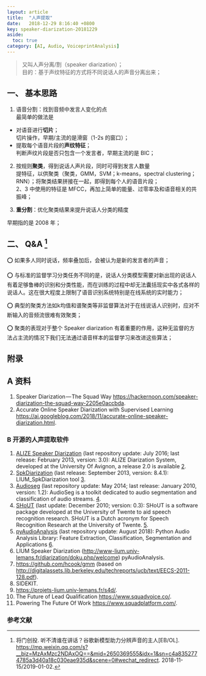 ```yaml
---
layout: article
title:  "人声提取"
date:   2018-12-29 8:16:40 +0800
key: speaker-diarization-20181229
aside:
  toc: true
category: [AI, Audio, VoiceprintAnalysis]
---
```


>又叫人声分离/割（speaker diarization）；  
目的：基于声纹特征的方式将不同说话人的声音分离出来；   

## 一、 基本思路
1. 语音分割：找到音频中发言人变化的点  
最简单的做法是
- 对语音进行**切片**；  
切片操作，早期/主流的是滑窗（1-2s 的窗口）；
- 提取每个语音片段的**声纹特征**；  
判断声纹片段是否只包含一个发言者，早期主流的是 BIC；  

2. 按规则**聚类**，得到说话人声片段，同时可得到发言人数量  
提特征，以供聚类（聚类，GMM，SVM；k-means，spectral clustering；RNN）；将聚类结果拼接在一起，即得到每个人的语音片段；    
2、3 中使用的特征是 MFCC，再加上简单的能量、过零率及和语音相关的共振峰；

3. **重分割**：优化聚类结果来提升说话人分类的精度    

早期指的是 2008 年；  


## 二、 Q&A [^1]
:o: 如果多人同时说话，频率叠加后，会被认为是新的发言者的声音；  

:o: 与标准的监督学习分类任务不同的是，说话人分类模型需要对新出现的说话人有着足够鲁棒的识别和分类性能，而在训练的过程中却无法囊括现实中各式各样的说话人。这在很大程度上限制了语音识别系统特别是在线系统的实时能力；  

:o: 典型的聚类方法如k均值和谱聚类等非监督算法对于在线说话人识别时，应对不断输入的音频流很难有效聚类；  

:o: 聚类的表现对于整个 Speaker diarization 有着重要的作用，这种无监督的方法占主流的情况下我们无法通过语音样本的监督学习来改进这些算法；  


## 附录
## A 资料
1. Speaker Diarization — The Squad Way <https://hackernoon.com/speaker-diarization-the-squad-way-2205e0accbda>.  
2. Accurate Online Speaker Diarization with Supervised Learning <https://ai.googleblog.com/2018/11/accurate-online-speaker-diarization.html>.  


### B 开源的人声提取软件
1. [ALIZE Speaker Diarization](https://en.wikipedia.org/w/index.php?title=ALIZE_Speaker_Diarization&action=edit&redlink=1) (last repository update: July 2016; last release: February 2013, version: 3.0): ALIZE Diarization System, developed at the University Of Avignon, a release 2.0 is available [2](http://alize.univ-avignon.fr/svn/LIA_RAL/branches/2.0/LIA_SpkSeg/).  
2. [SpkDiarization](http://www-lium.univ-lemans.fr/diarization/doku.php/welcome%7CLIUM) (last release: September 2013, version: 8.4.1): LIUM_SpkDiarization tool [3](http://www-lium.univ-lemans.fr/fr/content/liumspkdiarization).  
3. [Audioseg](https://en.wikipedia.org/w/index.php?title=Audioseg&action=edit&redlink=1) (last repository update: May 2014; last release: January 2010, version: 1.2): AudioSeg is a toolkit dedicated to audio segmentation and classification of audio streams. [4](http://gforge.inria.fr/projects/audioseg).   
4. [SHoUT](https://en.wikipedia.org/w/index.php?title=SHoUT&action=edit&redlink=1) (last update: December 2010; version: 0.3): SHoUT is a software package developed at the University of Twente to aid speech recognition research. SHoUT is a Dutch acronym for Speech Recognition Research at the University of Twente. [5](http://shout-toolkit.sourceforge.net/).  
5. [pyAudioAnalysis](https://en.wikipedia.org/w/index.php?title=PyAudioAnalysis&action=edit&redlink=1) (last repository update: August 2018): Python Audio Analysis Library: Feature Extraction, Classification, Segmentation and Applications [6](https://github.com/tyiannak/pyAudioAnalysis).  
6. LIUM Speaker Diarization (http://www-lium.univ-lemans.fr/diarization/doku.php/welcome)
pyAudioAnalysis.   
7. https://github.com/hcook/gmm (based on http://digitalassets.lib.berkeley.edu/techreports/ucb/text/EECS-2011-128.pdf).   
8. SIDEKIT.  
9. https://projets-lium.univ-lemans.fr/s4d/.  
10. The Future of Lead Qualification <https://www.squadvoice.co/>.  
11. Powering The Future Of Work <https://www.squadplatform.com/>.   

### 参考文献
[^1]:  将门创投. 听不清谁在讲话？谷歌新模型助力分辨声音的主人[EB/OL]. <https://mp.weixin.qq.com/s?__biz=MzAxMzc2NDAxOQ==&mid=2650369555&idx=1&sn=c4a8352774785a3d40a18c030eae935d&scene=0#wechat_redirect>. 2018-11-15/2019-01-02.  

